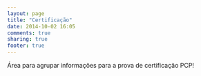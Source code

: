 ```yaml
---
layout: page
title: "Certificação"
date: 2014-10-02 16:05
comments: true
sharing: true
footer: true
---
```


Área para agrupar informações para a prova de certificação PCP!
